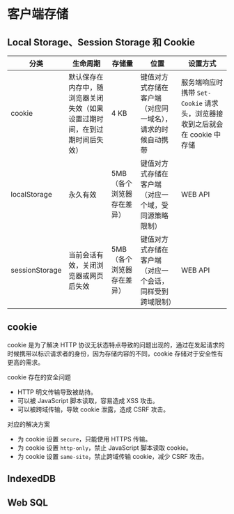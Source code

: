 # 客户端存储

## Local Storage、Session Storage 和 Cookie

| 分类           | 生命周期                                                                   | 存储量                    | 位置                                                       | 设置方式                                                                   |
| -------------- | -------------------------------------------------------------------------- | ------------------------- | ---------------------------------------------------------- | -------------------------------------------------------------------------- |
| cookie         | 默认保存在内存中，随浏览器关闭失效（如果设置过期时间，在到过期时间后失效） | 4 KB                      | 键值对方式存储在客户端（对应同一域名），请求的时候自动携带 | 服务端响应时携带 `Set-Cookie` 请求头，浏览器接收到之后就会在 cookie 中存储 |
| localStorage   | 永久有效                                                                   | 5MB（各个浏览器存在差异） | 键值对方式存储在客户端（对应一个域，受同源策略限制）       | WEB API                                                                    |
| sessionStorage | 当前会话有效，关闭浏览器或网页后失效                                       | 5MB（各个浏览器存在差异） | 键值对方式存储在客户端（对应一个会话，同样受到跨域限制）   | WEB API                                                                    |

## cookie

cookie 是为了解决 HTTP 协议无状态特点导致的问题出现的，通过在发起请求的时候携带以标识请求者的身份，因为存储内容的不同，cookie 存储对于安全性有更高的需求。

cookie 存在的安全问题

- HTTP 明文传输导致被劫持。
- 可以被 JavaScript 脚本读取，容易造成 XSS 攻击。
- 可以被跨域传输，导致 cookie 泄露，造成 CSRF 攻击。

对应的解决方案

- 为 cookie 设置 `secure`，只能使用 HTTPS 传输。
- 为 cookie 设置 `http-only`，禁止 JavaScript 脚本读取 cookie。
- 为 cookie 设置 `same-site`，禁止跨域传输 cookie，减少 CSRF 攻击。

## IndexedDB

## Web SQL

